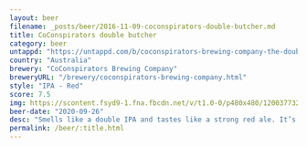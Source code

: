```yaml
---
layout: beer
filename: _posts/beer/2016-11-09-coconspirators-double-butcher.md
title: CoConspirators double butcher
category: beer
untappd: "https://untappd.com/b/coconspirators-brewing-company-the-double-butcher/3810574"
country: "Australia"
brewery: "CoConspirators Brewing Company"
breweryURL: "/brewery/coconspirators-brewing-company.html"
style: "IPA - Red"
score: 7.5
img: https://scontent.fsyd9-1.fna.fbcdn.net/v/t1.0-0/p480x480/120037732_10158639370283745_450744253409170359_o.jpg?_nc_cat=111&_nc_sid=0be424&_nc_ohc=iuGAeFCYuWMAX81hBGL&_nc_ht=scontent.fsyd9-1.fna&tp=6&oh=90ce34a5373b162df25b52ad133e97d2&oe=5F961566
beer-date: "2020-09-26"
desc: "Smells like a double IPA and tastes like a strong red ale. It’s a drink to savour and enjoy slowly else the bitterness becomes overwhelming"
permalink: /beer/:title.html
---
```

